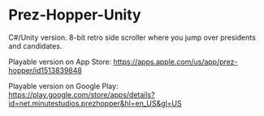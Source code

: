 # Prez-Hopper-Unity
C#/Unity version. 8-bit retro side scroller where you jump over presidents and candidates.

Playable version on App Store: https://apps.apple.com/us/app/prez-hopper/id1513839848

Playable version on Google Play: https://play.google.com/store/apps/details?id=net.minutestudios.prezhopper&hl=en_US&gl=US
